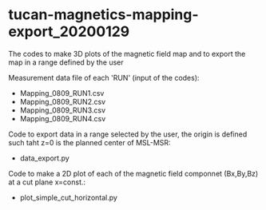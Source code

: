 # tucan-magnetics-mapping-export_20200129
The codes to make 3D plots of the magnetic field map and to export the map in a range defined by the user

Measurement data file of each 'RUN' (input of the codes):
- Mapping_0809_RUN1.csv
- Mapping_0809_RUN2.csv
- Mapping_0809_RUN3.csv
- Mapping_0809_RUN4.csv

Code to export data in a range selected by the user, the origin is defined such taht z=0 is the planned center of MSL-MSR:

- data_export.py

Code to make a 2D plot of each of the magnetic field componnet (Bx,By,Bz) at a cut plane x=const.:

- plot_simple_cut_horizontal.py
